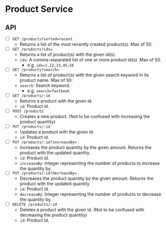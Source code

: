 # Product Service

## API
- [ ] `GET /products?sorted=recent`
  - Returns a list of the most recently created product(s). Max of 50.
- [ ] `GET /products?ids=`
  - Returns a list of product(s) with the given id(s).
  - `ids`: A comma-separated list of one or more product id(s). Max of 50.
    - e.g. `ids=1,12,13,45,56`
- [ ] `GET /products?search=`
  - Returns a list of product(s) with the given search keyword in its product name. Max of 50.
  - `search`: Search keyword.
    - e.g. `search=Textbook`
- [ ] `GET /products/:id`
  - Returns a product with the given id.
  - `id`: Product id.
- [ ] `POST /products`
  - Creates a new product. (Not to be confused with increasing the product quantity)
- [ ] `PUT /products/:id`
  - Updates a product with the given id.
  - `id`: Product id.
- [ ] `PUT /products/:id?increaseBy=`
  - Increases the product quantity by the given amount. Returns the product with the updated quantity.
  - `id`: Product id.
  - `increaseBy`: Integer representing the number of products to increase the quantity by.
- [ ] `PUT /products/:id?decreaseBy=`
  - Decreases the product quantity by the given amount. Returns the product with the updated quantity.
  - `id`: Product id.
  - `decreaseBy`: Integer representing the number of products to decrease the quantity by.
- [ ] `DELETE /products/:id`
  - Deletes a product with the given id. (Not to be confused with decreasing the product quantity)
  - `id`: Product id.
